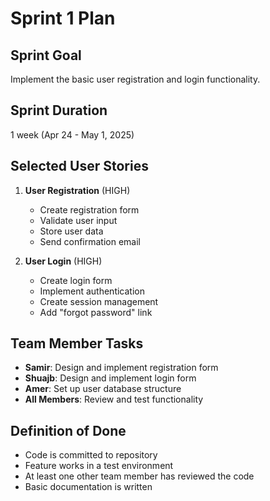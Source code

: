 # Sprint 1 Plan

## Sprint Goal
Implement the basic user registration and login functionality.

## Sprint Duration
1 week (Apr 24 - May 1, 2025)

## Selected User Stories
1. **User Registration** (HIGH)
   - Create registration form
   - Validate user input
   - Store user data
   - Send confirmation email

2. **User Login** (HIGH)
   - Create login form
   - Implement authentication
   - Create session management
   - Add "forgot password" link

## Team Member Tasks
- **Samir**: Design and implement registration form  
- **Shuajb**: Design and implement login form  
- **Amer**: Set up user database structure  
- **All Members**: Review and test functionality

## Definition of Done
- Code is committed to repository  
- Feature works in a test environment  
- At least one other team member has reviewed the code  
- Basic documentation is written  
